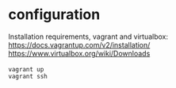 # configuration
Installation requirements, vagrant and virtualbox:<br/>
https://docs.vagrantup.com/v2/installation/ <br/>
https://www.virtualbox.org/wiki/Downloads <br/>
<br/>
<code>vagrant up</code><br/>
<code>vagrant ssh</code>
